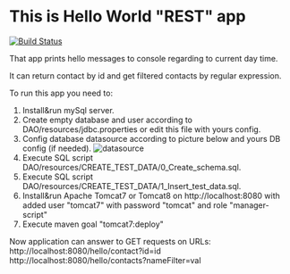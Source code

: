 This is Hello World "REST" app
===========================
[![Build Status](https://travis-ci.org/ppankkk/RestService.svg?branch=master)](https://travis-ci.org/ppankkk/RestService)

That app prints hello messages to console regarding to current day time.

It can return contact by id and get filtered contacts by regular expression.

To run this app you need to:
1) Install&run mySql server.
2) Create empty database and user according to DAO/resources/jdbc.properties or edit this file with yours config.
3) Config database datasource according to picture below and yours DB config (if needed).
![datasource](https://user-images.githubusercontent.com/6603859/49575230-de766f80-f94a-11e8-9108-58993513ffb5.png)
4) Execute SQL script DAO/resources/CREATE_TEST_DATA/0_Create_schema.sql.
5) Execute SQL script DAO/resources/CREATE_TEST_DATA/1_Insert_test_data.sql.
6) Install&run Apache Tomcat7 or Tomcat8 on http://localhost:8080 
   with added user "tomcat7" with password "tomcat" and role "manager-script"
7) Execute maven goal "tomcat7:deploy"

Now application can answer to GET requests on URLs:
http://localhost:8080/hello/contact?id=id
http://localhost:8080/hello/contacts?nameFilter=val
